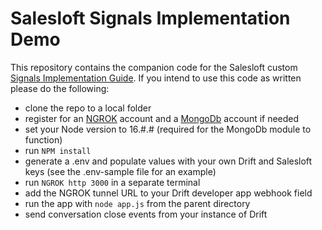 # Salesloft Signals Implementation Demo

This repository contains the companion code for the Salesloft custom [Signals Implementation Guide](https://docs.google.com/document/d/1K-Kihval3LKtpujRszzrFml7gom3f--oMEurSCREMGA/edit?usp=sharing). If you intend to use this code as written please do the following:

- clone the repo to a local folder
- register for an [NGROK](https://dashboard.ngrok.com/signup?) account and a [MongoDb](https://account.mongodb.com/account/register) account if needed
- set your Node version to 16.#.# (required for the MongoDb module to function)
- run `NPM install`
- generate a .env and populate values with your own Drift and Salesloft keys (see the .env-sample file for an example)
- run `NGROK http 3000` in a separate terminal
- add the NGROK tunnel URL to your Drift developer app webhook field
- run the app with `node app.js` from the parent directory
- send conversation close events from your instance of Drift 